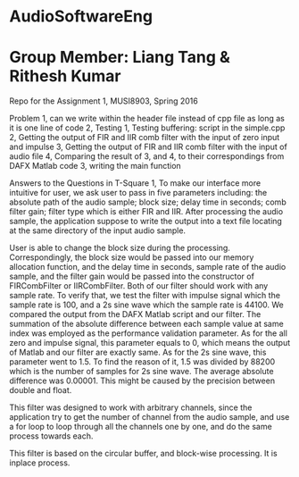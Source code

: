 # AudioSoftwareEng
# Group Member: Liang Tang & Rithesh Kumar

Repo for the Assignment 1, MUSI8903, Spring 2016

Problem
1, can we write within the header file instead of cpp file as long as it is one line of code
2, Testing
1, Testing buffering: script in the simple.cpp
2, Getting the output of FIR and IIR comb filter with the input of zero input and impulse
3, Getting the output of FIR and IIR comb filter with the input of audio file
4, Comparing the result of 3, and 4, to their correspondings from DAFX Matlab code
3, writing the main function

Answers to the Questions in T-Square
1, To make our interface more intuitive for user, we ask user to pass in five parameters including: the absolute path of the audio sample; block size; delay time in seconds; comb filter gain; filter type which is either FIR and IIR. After processing the audio sample, the application suppose to write the output into a text file locating at the same directory of the input audio sample.

User is able to change the block size during the processing. Correspondingly, the block size would be passed into our memory allocation function, and the delay time in seconds, sample rate of the audio sample, and the filter gain would be passed into the constructor of FIRCombFilter or IIRCombFilter. Both of our filter should work with any sample rate. To verify that, we test the filter with impulse signal which the sample rate is 100, and a 2s sine wave which the sample rate is 44100. We compared the output from the DAFX Matlab script and our filter. The summation of the absolute difference between each sample value at same index was employed as the performance validation parameter. As for the all zero and impulse signal, this parameter equals to 0, which means the output of Matlab and our filter are exactly same. As for the 2s sine wave, this parameter went to 1.5. To find the reason of it, 1.5 was divided by 88200 which is the number of samples for 2s sine wave. The average absolute difference was 0.00001. This might be caused by the precision between double and float.

This filter was designed to work with arbitrary channels, since the application try to get the number of channel from the audio sample, and use a for loop to loop through all the channels one by one, and do the same process towards each. 

This filter is based on the circular buffer, and block-wise processing. It is inplace process.